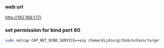 ### web url
http://192.168.1.17/

### set permission for bind port 80
```bash
sudo setcap CAP_NET_BIND_SERVICE=+eip /home/dijdzv/github/nchain/target/release/nchain
```